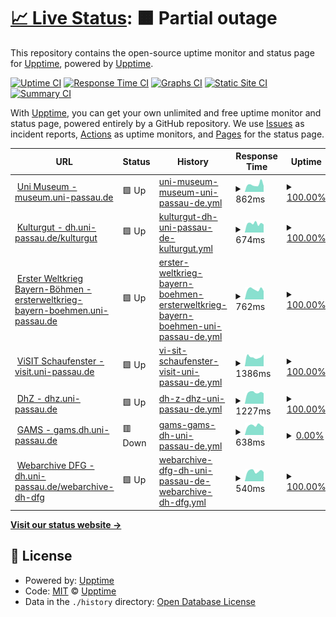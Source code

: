 # [📈 Live Status](https://upptime.github.io/upptime): <!--live status--> **🟧 Partial outage**

This repository contains the open-source uptime monitor and status page for [Upptime](https://upptime.js.org), powered by [Upptime](https://github.com/upptime/upptime).

[![Uptime CI](https://github.com/sepastian/status/workflows/Uptime%20CI/badge.svg)](https://github.com/sepastian/status/actions?query=workflow%3A%22Uptime+CI%22)
[![Response Time CI](https://github.com/sepastian/status/workflows/Response%20Time%20CI/badge.svg)](https://github.com/sepastian/status/actions?query=workflow%3A%22Response+Time+CI%22)
[![Graphs CI](https://github.com/sepastian/status/workflows/Graphs%20CI/badge.svg)](https://github.com/sepastian/status/actions?query=workflow%3A%22Graphs+CI%22)
[![Static Site CI](https://github.com/sepastian/status/workflows/Static%20Site%20CI/badge.svg)](https://github.com/sepastian/status/actions?query=workflow%3A%22Static+Site+CI%22)
[![Summary CI](https://github.com/sepastian/status/workflows/Summary%20CI/badge.svg)](https://github.com/sepastian/status/actions?query=workflow%3A%22Summary+CI%22)

With [Upptime](https://upptime.js.org), you can get your own unlimited and free uptime monitor and status page, powered entirely by a GitHub repository. We use [Issues](https://github.com/upptime/upptime/issues) as incident reports, [Actions](https://github.com/sepastian/status/actions) as uptime monitors, and [Pages](https://upptime.github.io/upptime) for the status page.

<!--start: status pages-->
<!-- This summary is generated by Upptime (https://github.com/upptime/upptime) -->
<!-- Do not edit this manually, your changes will be overwritten -->
<!-- prettier-ignore -->
| URL | Status | History | Response Time | Uptime |
| --- | ------ | ------- | ------------- | ------ |
| <img alt="" src="https://icons.duckduckgo.com/ip3/museum.uni-passau.de.ico" height="13"> [Uni Museum - museum.uni-passau.de](https://museum.uni-passau.de) | 🟩 Up | [uni-museum-museum-uni-passau-de.yml](https://github.com/sepastian/status/commits/HEAD/history/uni-museum-museum-uni-passau-de.yml) | <details><summary><img alt="Response time graph" src="./graphs/uni-museum-museum-uni-passau-de/response-time-week.png" height="20"> 862ms</summary><br><a href="https://sepastian.github.io/status/history/uni-museum-museum-uni-passau-de"><img alt="Response time 994" src="https://img.shields.io/endpoint?url=https%3A%2F%2Fraw.githubusercontent.com%2Fsepastian%2Fstatus%2FHEAD%2Fapi%2Funi-museum-museum-uni-passau-de%2Fresponse-time.json"></a><br><a href="https://sepastian.github.io/status/history/uni-museum-museum-uni-passau-de"><img alt="24-hour response time 522" src="https://img.shields.io/endpoint?url=https%3A%2F%2Fraw.githubusercontent.com%2Fsepastian%2Fstatus%2FHEAD%2Fapi%2Funi-museum-museum-uni-passau-de%2Fresponse-time-day.json"></a><br><a href="https://sepastian.github.io/status/history/uni-museum-museum-uni-passau-de"><img alt="7-day response time 862" src="https://img.shields.io/endpoint?url=https%3A%2F%2Fraw.githubusercontent.com%2Fsepastian%2Fstatus%2FHEAD%2Fapi%2Funi-museum-museum-uni-passau-de%2Fresponse-time-week.json"></a><br><a href="https://sepastian.github.io/status/history/uni-museum-museum-uni-passau-de"><img alt="30-day response time 911" src="https://img.shields.io/endpoint?url=https%3A%2F%2Fraw.githubusercontent.com%2Fsepastian%2Fstatus%2FHEAD%2Fapi%2Funi-museum-museum-uni-passau-de%2Fresponse-time-month.json"></a><br><a href="https://sepastian.github.io/status/history/uni-museum-museum-uni-passau-de"><img alt="1-year response time 1029" src="https://img.shields.io/endpoint?url=https%3A%2F%2Fraw.githubusercontent.com%2Fsepastian%2Fstatus%2FHEAD%2Fapi%2Funi-museum-museum-uni-passau-de%2Fresponse-time-year.json"></a></details> | <details><summary><a href="https://sepastian.github.io/status/history/uni-museum-museum-uni-passau-de">100.00%</a></summary><a href="https://sepastian.github.io/status/history/uni-museum-museum-uni-passau-de"><img alt="All-time uptime 99.87%" src="https://img.shields.io/endpoint?url=https%3A%2F%2Fraw.githubusercontent.com%2Fsepastian%2Fstatus%2FHEAD%2Fapi%2Funi-museum-museum-uni-passau-de%2Fuptime.json"></a><br><a href="https://sepastian.github.io/status/history/uni-museum-museum-uni-passau-de"><img alt="24-hour uptime 100.00%" src="https://img.shields.io/endpoint?url=https%3A%2F%2Fraw.githubusercontent.com%2Fsepastian%2Fstatus%2FHEAD%2Fapi%2Funi-museum-museum-uni-passau-de%2Fuptime-day.json"></a><br><a href="https://sepastian.github.io/status/history/uni-museum-museum-uni-passau-de"><img alt="7-day uptime 100.00%" src="https://img.shields.io/endpoint?url=https%3A%2F%2Fraw.githubusercontent.com%2Fsepastian%2Fstatus%2FHEAD%2Fapi%2Funi-museum-museum-uni-passau-de%2Fuptime-week.json"></a><br><a href="https://sepastian.github.io/status/history/uni-museum-museum-uni-passau-de"><img alt="30-day uptime 100.00%" src="https://img.shields.io/endpoint?url=https%3A%2F%2Fraw.githubusercontent.com%2Fsepastian%2Fstatus%2FHEAD%2Fapi%2Funi-museum-museum-uni-passau-de%2Fuptime-month.json"></a><br><a href="https://sepastian.github.io/status/history/uni-museum-museum-uni-passau-de"><img alt="1-year uptime 99.76%" src="https://img.shields.io/endpoint?url=https%3A%2F%2Fraw.githubusercontent.com%2Fsepastian%2Fstatus%2FHEAD%2Fapi%2Funi-museum-museum-uni-passau-de%2Fuptime-year.json"></a></details>
| <img alt="" src="https://icons.duckduckgo.com/ip3/dh.uni-passau.de.ico" height="13"> [Kulturgut - dh.uni-passau.de/kulturgut](https://dh.uni-passau.de/kulturgut/) | 🟩 Up | [kulturgut-dh-uni-passau-de-kulturgut.yml](https://github.com/sepastian/status/commits/HEAD/history/kulturgut-dh-uni-passau-de-kulturgut.yml) | <details><summary><img alt="Response time graph" src="./graphs/kulturgut-dh-uni-passau-de-kulturgut/response-time-week.png" height="20"> 674ms</summary><br><a href="https://sepastian.github.io/status/history/kulturgut-dh-uni-passau-de-kulturgut"><img alt="Response time 782" src="https://img.shields.io/endpoint?url=https%3A%2F%2Fraw.githubusercontent.com%2Fsepastian%2Fstatus%2FHEAD%2Fapi%2Fkulturgut-dh-uni-passau-de-kulturgut%2Fresponse-time.json"></a><br><a href="https://sepastian.github.io/status/history/kulturgut-dh-uni-passau-de-kulturgut"><img alt="24-hour response time 519" src="https://img.shields.io/endpoint?url=https%3A%2F%2Fraw.githubusercontent.com%2Fsepastian%2Fstatus%2FHEAD%2Fapi%2Fkulturgut-dh-uni-passau-de-kulturgut%2Fresponse-time-day.json"></a><br><a href="https://sepastian.github.io/status/history/kulturgut-dh-uni-passau-de-kulturgut"><img alt="7-day response time 674" src="https://img.shields.io/endpoint?url=https%3A%2F%2Fraw.githubusercontent.com%2Fsepastian%2Fstatus%2FHEAD%2Fapi%2Fkulturgut-dh-uni-passau-de-kulturgut%2Fresponse-time-week.json"></a><br><a href="https://sepastian.github.io/status/history/kulturgut-dh-uni-passau-de-kulturgut"><img alt="30-day response time 680" src="https://img.shields.io/endpoint?url=https%3A%2F%2Fraw.githubusercontent.com%2Fsepastian%2Fstatus%2FHEAD%2Fapi%2Fkulturgut-dh-uni-passau-de-kulturgut%2Fresponse-time-month.json"></a><br><a href="https://sepastian.github.io/status/history/kulturgut-dh-uni-passau-de-kulturgut"><img alt="1-year response time 806" src="https://img.shields.io/endpoint?url=https%3A%2F%2Fraw.githubusercontent.com%2Fsepastian%2Fstatus%2FHEAD%2Fapi%2Fkulturgut-dh-uni-passau-de-kulturgut%2Fresponse-time-year.json"></a></details> | <details><summary><a href="https://sepastian.github.io/status/history/kulturgut-dh-uni-passau-de-kulturgut">100.00%</a></summary><a href="https://sepastian.github.io/status/history/kulturgut-dh-uni-passau-de-kulturgut"><img alt="All-time uptime 98.80%" src="https://img.shields.io/endpoint?url=https%3A%2F%2Fraw.githubusercontent.com%2Fsepastian%2Fstatus%2FHEAD%2Fapi%2Fkulturgut-dh-uni-passau-de-kulturgut%2Fuptime.json"></a><br><a href="https://sepastian.github.io/status/history/kulturgut-dh-uni-passau-de-kulturgut"><img alt="24-hour uptime 100.00%" src="https://img.shields.io/endpoint?url=https%3A%2F%2Fraw.githubusercontent.com%2Fsepastian%2Fstatus%2FHEAD%2Fapi%2Fkulturgut-dh-uni-passau-de-kulturgut%2Fuptime-day.json"></a><br><a href="https://sepastian.github.io/status/history/kulturgut-dh-uni-passau-de-kulturgut"><img alt="7-day uptime 100.00%" src="https://img.shields.io/endpoint?url=https%3A%2F%2Fraw.githubusercontent.com%2Fsepastian%2Fstatus%2FHEAD%2Fapi%2Fkulturgut-dh-uni-passau-de-kulturgut%2Fuptime-week.json"></a><br><a href="https://sepastian.github.io/status/history/kulturgut-dh-uni-passau-de-kulturgut"><img alt="30-day uptime 100.00%" src="https://img.shields.io/endpoint?url=https%3A%2F%2Fraw.githubusercontent.com%2Fsepastian%2Fstatus%2FHEAD%2Fapi%2Fkulturgut-dh-uni-passau-de-kulturgut%2Fuptime-month.json"></a><br><a href="https://sepastian.github.io/status/history/kulturgut-dh-uni-passau-de-kulturgut"><img alt="1-year uptime 97.84%" src="https://img.shields.io/endpoint?url=https%3A%2F%2Fraw.githubusercontent.com%2Fsepastian%2Fstatus%2FHEAD%2Fapi%2Fkulturgut-dh-uni-passau-de-kulturgut%2Fuptime-year.json"></a></details>
| <img alt="" src="https://icons.duckduckgo.com/ip3/ersterweltkrieg-bayern-boehmen.uni-passau.de.ico" height="13"> [Erster Weltkrieg Bayern-Böhmen - ersterweltkrieg-bayern-boehmen.uni-passau.de](https://ersterweltkrieg-bayern-boehmen.uni-passau.de/) | 🟩 Up | [erster-weltkrieg-bayern-boehmen-ersterweltkrieg-bayern-boehmen-uni-passau-de.yml](https://github.com/sepastian/status/commits/HEAD/history/erster-weltkrieg-bayern-boehmen-ersterweltkrieg-bayern-boehmen-uni-passau-de.yml) | <details><summary><img alt="Response time graph" src="./graphs/erster-weltkrieg-bayern-boehmen-ersterweltkrieg-bayern-boehmen-uni-passau-de/response-time-week.png" height="20"> 762ms</summary><br><a href="https://sepastian.github.io/status/history/erster-weltkrieg-bayern-boehmen-ersterweltkrieg-bayern-boehmen-uni-passau-de"><img alt="Response time 881" src="https://img.shields.io/endpoint?url=https%3A%2F%2Fraw.githubusercontent.com%2Fsepastian%2Fstatus%2FHEAD%2Fapi%2Ferster-weltkrieg-bayern-boehmen-ersterweltkrieg-bayern-boehmen-uni-passau-de%2Fresponse-time.json"></a><br><a href="https://sepastian.github.io/status/history/erster-weltkrieg-bayern-boehmen-ersterweltkrieg-bayern-boehmen-uni-passau-de"><img alt="24-hour response time 603" src="https://img.shields.io/endpoint?url=https%3A%2F%2Fraw.githubusercontent.com%2Fsepastian%2Fstatus%2FHEAD%2Fapi%2Ferster-weltkrieg-bayern-boehmen-ersterweltkrieg-bayern-boehmen-uni-passau-de%2Fresponse-time-day.json"></a><br><a href="https://sepastian.github.io/status/history/erster-weltkrieg-bayern-boehmen-ersterweltkrieg-bayern-boehmen-uni-passau-de"><img alt="7-day response time 762" src="https://img.shields.io/endpoint?url=https%3A%2F%2Fraw.githubusercontent.com%2Fsepastian%2Fstatus%2FHEAD%2Fapi%2Ferster-weltkrieg-bayern-boehmen-ersterweltkrieg-bayern-boehmen-uni-passau-de%2Fresponse-time-week.json"></a><br><a href="https://sepastian.github.io/status/history/erster-weltkrieg-bayern-boehmen-ersterweltkrieg-bayern-boehmen-uni-passau-de"><img alt="30-day response time 793" src="https://img.shields.io/endpoint?url=https%3A%2F%2Fraw.githubusercontent.com%2Fsepastian%2Fstatus%2FHEAD%2Fapi%2Ferster-weltkrieg-bayern-boehmen-ersterweltkrieg-bayern-boehmen-uni-passau-de%2Fresponse-time-month.json"></a><br><a href="https://sepastian.github.io/status/history/erster-weltkrieg-bayern-boehmen-ersterweltkrieg-bayern-boehmen-uni-passau-de"><img alt="1-year response time 898" src="https://img.shields.io/endpoint?url=https%3A%2F%2Fraw.githubusercontent.com%2Fsepastian%2Fstatus%2FHEAD%2Fapi%2Ferster-weltkrieg-bayern-boehmen-ersterweltkrieg-bayern-boehmen-uni-passau-de%2Fresponse-time-year.json"></a></details> | <details><summary><a href="https://sepastian.github.io/status/history/erster-weltkrieg-bayern-boehmen-ersterweltkrieg-bayern-boehmen-uni-passau-de">100.00%</a></summary><a href="https://sepastian.github.io/status/history/erster-weltkrieg-bayern-boehmen-ersterweltkrieg-bayern-boehmen-uni-passau-de"><img alt="All-time uptime 100.00%" src="https://img.shields.io/endpoint?url=https%3A%2F%2Fraw.githubusercontent.com%2Fsepastian%2Fstatus%2FHEAD%2Fapi%2Ferster-weltkrieg-bayern-boehmen-ersterweltkrieg-bayern-boehmen-uni-passau-de%2Fuptime.json"></a><br><a href="https://sepastian.github.io/status/history/erster-weltkrieg-bayern-boehmen-ersterweltkrieg-bayern-boehmen-uni-passau-de"><img alt="24-hour uptime 100.00%" src="https://img.shields.io/endpoint?url=https%3A%2F%2Fraw.githubusercontent.com%2Fsepastian%2Fstatus%2FHEAD%2Fapi%2Ferster-weltkrieg-bayern-boehmen-ersterweltkrieg-bayern-boehmen-uni-passau-de%2Fuptime-day.json"></a><br><a href="https://sepastian.github.io/status/history/erster-weltkrieg-bayern-boehmen-ersterweltkrieg-bayern-boehmen-uni-passau-de"><img alt="7-day uptime 100.00%" src="https://img.shields.io/endpoint?url=https%3A%2F%2Fraw.githubusercontent.com%2Fsepastian%2Fstatus%2FHEAD%2Fapi%2Ferster-weltkrieg-bayern-boehmen-ersterweltkrieg-bayern-boehmen-uni-passau-de%2Fuptime-week.json"></a><br><a href="https://sepastian.github.io/status/history/erster-weltkrieg-bayern-boehmen-ersterweltkrieg-bayern-boehmen-uni-passau-de"><img alt="30-day uptime 100.00%" src="https://img.shields.io/endpoint?url=https%3A%2F%2Fraw.githubusercontent.com%2Fsepastian%2Fstatus%2FHEAD%2Fapi%2Ferster-weltkrieg-bayern-boehmen-ersterweltkrieg-bayern-boehmen-uni-passau-de%2Fuptime-month.json"></a><br><a href="https://sepastian.github.io/status/history/erster-weltkrieg-bayern-boehmen-ersterweltkrieg-bayern-boehmen-uni-passau-de"><img alt="1-year uptime 100.00%" src="https://img.shields.io/endpoint?url=https%3A%2F%2Fraw.githubusercontent.com%2Fsepastian%2Fstatus%2FHEAD%2Fapi%2Ferster-weltkrieg-bayern-boehmen-ersterweltkrieg-bayern-boehmen-uni-passau-de%2Fuptime-year.json"></a></details>
| <img alt="" src="https://icons.duckduckgo.com/ip3/visit.uni-passau.de.ico" height="13"> [ViSIT Schaufenster - visit.uni-passau.de](https://visit.uni-passau.de/) | 🟩 Up | [vi-sit-schaufenster-visit-uni-passau-de.yml](https://github.com/sepastian/status/commits/HEAD/history/vi-sit-schaufenster-visit-uni-passau-de.yml) | <details><summary><img alt="Response time graph" src="./graphs/vi-sit-schaufenster-visit-uni-passau-de/response-time-week.png" height="20"> 1386ms</summary><br><a href="https://sepastian.github.io/status/history/vi-sit-schaufenster-visit-uni-passau-de"><img alt="Response time 1388" src="https://img.shields.io/endpoint?url=https%3A%2F%2Fraw.githubusercontent.com%2Fsepastian%2Fstatus%2FHEAD%2Fapi%2Fvi-sit-schaufenster-visit-uni-passau-de%2Fresponse-time.json"></a><br><a href="https://sepastian.github.io/status/history/vi-sit-schaufenster-visit-uni-passau-de"><img alt="24-hour response time 1181" src="https://img.shields.io/endpoint?url=https%3A%2F%2Fraw.githubusercontent.com%2Fsepastian%2Fstatus%2FHEAD%2Fapi%2Fvi-sit-schaufenster-visit-uni-passau-de%2Fresponse-time-day.json"></a><br><a href="https://sepastian.github.io/status/history/vi-sit-schaufenster-visit-uni-passau-de"><img alt="7-day response time 1386" src="https://img.shields.io/endpoint?url=https%3A%2F%2Fraw.githubusercontent.com%2Fsepastian%2Fstatus%2FHEAD%2Fapi%2Fvi-sit-schaufenster-visit-uni-passau-de%2Fresponse-time-week.json"></a><br><a href="https://sepastian.github.io/status/history/vi-sit-schaufenster-visit-uni-passau-de"><img alt="30-day response time 1378" src="https://img.shields.io/endpoint?url=https%3A%2F%2Fraw.githubusercontent.com%2Fsepastian%2Fstatus%2FHEAD%2Fapi%2Fvi-sit-schaufenster-visit-uni-passau-de%2Fresponse-time-month.json"></a><br><a href="https://sepastian.github.io/status/history/vi-sit-schaufenster-visit-uni-passau-de"><img alt="1-year response time 1421" src="https://img.shields.io/endpoint?url=https%3A%2F%2Fraw.githubusercontent.com%2Fsepastian%2Fstatus%2FHEAD%2Fapi%2Fvi-sit-schaufenster-visit-uni-passau-de%2Fresponse-time-year.json"></a></details> | <details><summary><a href="https://sepastian.github.io/status/history/vi-sit-schaufenster-visit-uni-passau-de">100.00%</a></summary><a href="https://sepastian.github.io/status/history/vi-sit-schaufenster-visit-uni-passau-de"><img alt="All-time uptime 97.16%" src="https://img.shields.io/endpoint?url=https%3A%2F%2Fraw.githubusercontent.com%2Fsepastian%2Fstatus%2FHEAD%2Fapi%2Fvi-sit-schaufenster-visit-uni-passau-de%2Fuptime.json"></a><br><a href="https://sepastian.github.io/status/history/vi-sit-schaufenster-visit-uni-passau-de"><img alt="24-hour uptime 100.00%" src="https://img.shields.io/endpoint?url=https%3A%2F%2Fraw.githubusercontent.com%2Fsepastian%2Fstatus%2FHEAD%2Fapi%2Fvi-sit-schaufenster-visit-uni-passau-de%2Fuptime-day.json"></a><br><a href="https://sepastian.github.io/status/history/vi-sit-schaufenster-visit-uni-passau-de"><img alt="7-day uptime 100.00%" src="https://img.shields.io/endpoint?url=https%3A%2F%2Fraw.githubusercontent.com%2Fsepastian%2Fstatus%2FHEAD%2Fapi%2Fvi-sit-schaufenster-visit-uni-passau-de%2Fuptime-week.json"></a><br><a href="https://sepastian.github.io/status/history/vi-sit-schaufenster-visit-uni-passau-de"><img alt="30-day uptime 100.00%" src="https://img.shields.io/endpoint?url=https%3A%2F%2Fraw.githubusercontent.com%2Fsepastian%2Fstatus%2FHEAD%2Fapi%2Fvi-sit-schaufenster-visit-uni-passau-de%2Fuptime-month.json"></a><br><a href="https://sepastian.github.io/status/history/vi-sit-schaufenster-visit-uni-passau-de"><img alt="1-year uptime 96.64%" src="https://img.shields.io/endpoint?url=https%3A%2F%2Fraw.githubusercontent.com%2Fsepastian%2Fstatus%2FHEAD%2Fapi%2Fvi-sit-schaufenster-visit-uni-passau-de%2Fuptime-year.json"></a></details>
| <img alt="" src="https://icons.duckduckgo.com/ip3/dhz.uni-passau.de.ico" height="13"> [DhZ - dhz.uni-passau.de](https://dhz.uni-passau.de/) | 🟩 Up | [dh-z-dhz-uni-passau-de.yml](https://github.com/sepastian/status/commits/HEAD/history/dh-z-dhz-uni-passau-de.yml) | <details><summary><img alt="Response time graph" src="./graphs/dh-z-dhz-uni-passau-de/response-time-week.png" height="20"> 1227ms</summary><br><a href="https://sepastian.github.io/status/history/dh-z-dhz-uni-passau-de"><img alt="Response time 1376" src="https://img.shields.io/endpoint?url=https%3A%2F%2Fraw.githubusercontent.com%2Fsepastian%2Fstatus%2FHEAD%2Fapi%2Fdh-z-dhz-uni-passau-de%2Fresponse-time.json"></a><br><a href="https://sepastian.github.io/status/history/dh-z-dhz-uni-passau-de"><img alt="24-hour response time 1053" src="https://img.shields.io/endpoint?url=https%3A%2F%2Fraw.githubusercontent.com%2Fsepastian%2Fstatus%2FHEAD%2Fapi%2Fdh-z-dhz-uni-passau-de%2Fresponse-time-day.json"></a><br><a href="https://sepastian.github.io/status/history/dh-z-dhz-uni-passau-de"><img alt="7-day response time 1227" src="https://img.shields.io/endpoint?url=https%3A%2F%2Fraw.githubusercontent.com%2Fsepastian%2Fstatus%2FHEAD%2Fapi%2Fdh-z-dhz-uni-passau-de%2Fresponse-time-week.json"></a><br><a href="https://sepastian.github.io/status/history/dh-z-dhz-uni-passau-de"><img alt="30-day response time 1302" src="https://img.shields.io/endpoint?url=https%3A%2F%2Fraw.githubusercontent.com%2Fsepastian%2Fstatus%2FHEAD%2Fapi%2Fdh-z-dhz-uni-passau-de%2Fresponse-time-month.json"></a><br><a href="https://sepastian.github.io/status/history/dh-z-dhz-uni-passau-de"><img alt="1-year response time 1392" src="https://img.shields.io/endpoint?url=https%3A%2F%2Fraw.githubusercontent.com%2Fsepastian%2Fstatus%2FHEAD%2Fapi%2Fdh-z-dhz-uni-passau-de%2Fresponse-time-year.json"></a></details> | <details><summary><a href="https://sepastian.github.io/status/history/dh-z-dhz-uni-passau-de">100.00%</a></summary><a href="https://sepastian.github.io/status/history/dh-z-dhz-uni-passau-de"><img alt="All-time uptime 99.63%" src="https://img.shields.io/endpoint?url=https%3A%2F%2Fraw.githubusercontent.com%2Fsepastian%2Fstatus%2FHEAD%2Fapi%2Fdh-z-dhz-uni-passau-de%2Fuptime.json"></a><br><a href="https://sepastian.github.io/status/history/dh-z-dhz-uni-passau-de"><img alt="24-hour uptime 100.00%" src="https://img.shields.io/endpoint?url=https%3A%2F%2Fraw.githubusercontent.com%2Fsepastian%2Fstatus%2FHEAD%2Fapi%2Fdh-z-dhz-uni-passau-de%2Fuptime-day.json"></a><br><a href="https://sepastian.github.io/status/history/dh-z-dhz-uni-passau-de"><img alt="7-day uptime 100.00%" src="https://img.shields.io/endpoint?url=https%3A%2F%2Fraw.githubusercontent.com%2Fsepastian%2Fstatus%2FHEAD%2Fapi%2Fdh-z-dhz-uni-passau-de%2Fuptime-week.json"></a><br><a href="https://sepastian.github.io/status/history/dh-z-dhz-uni-passau-de"><img alt="30-day uptime 100.00%" src="https://img.shields.io/endpoint?url=https%3A%2F%2Fraw.githubusercontent.com%2Fsepastian%2Fstatus%2FHEAD%2Fapi%2Fdh-z-dhz-uni-passau-de%2Fuptime-month.json"></a><br><a href="https://sepastian.github.io/status/history/dh-z-dhz-uni-passau-de"><img alt="1-year uptime 99.32%" src="https://img.shields.io/endpoint?url=https%3A%2F%2Fraw.githubusercontent.com%2Fsepastian%2Fstatus%2FHEAD%2Fapi%2Fdh-z-dhz-uni-passau-de%2Fuptime-year.json"></a></details>
| <img alt="" src="https://icons.duckduckgo.com/ip3/gams.dh.uni-passau.de.ico" height="13"> [GAMS - gams.dh.uni-passau.de](https://gams.dh.uni-passau.de/) | 🟥 Down | [gams-gams-dh-uni-passau-de.yml](https://github.com/sepastian/status/commits/HEAD/history/gams-gams-dh-uni-passau-de.yml) | <details><summary><img alt="Response time graph" src="./graphs/gams-gams-dh-uni-passau-de/response-time-week.png" height="20"> 638ms</summary><br><a href="https://sepastian.github.io/status/history/gams-gams-dh-uni-passau-de"><img alt="Response time 699" src="https://img.shields.io/endpoint?url=https%3A%2F%2Fraw.githubusercontent.com%2Fsepastian%2Fstatus%2FHEAD%2Fapi%2Fgams-gams-dh-uni-passau-de%2Fresponse-time.json"></a><br><a href="https://sepastian.github.io/status/history/gams-gams-dh-uni-passau-de"><img alt="24-hour response time 810" src="https://img.shields.io/endpoint?url=https%3A%2F%2Fraw.githubusercontent.com%2Fsepastian%2Fstatus%2FHEAD%2Fapi%2Fgams-gams-dh-uni-passau-de%2Fresponse-time-day.json"></a><br><a href="https://sepastian.github.io/status/history/gams-gams-dh-uni-passau-de"><img alt="7-day response time 638" src="https://img.shields.io/endpoint?url=https%3A%2F%2Fraw.githubusercontent.com%2Fsepastian%2Fstatus%2FHEAD%2Fapi%2Fgams-gams-dh-uni-passau-de%2Fresponse-time-week.json"></a><br><a href="https://sepastian.github.io/status/history/gams-gams-dh-uni-passau-de"><img alt="30-day response time 638" src="https://img.shields.io/endpoint?url=https%3A%2F%2Fraw.githubusercontent.com%2Fsepastian%2Fstatus%2FHEAD%2Fapi%2Fgams-gams-dh-uni-passau-de%2Fresponse-time-month.json"></a><br><a href="https://sepastian.github.io/status/history/gams-gams-dh-uni-passau-de"><img alt="1-year response time 716" src="https://img.shields.io/endpoint?url=https%3A%2F%2Fraw.githubusercontent.com%2Fsepastian%2Fstatus%2FHEAD%2Fapi%2Fgams-gams-dh-uni-passau-de%2Fresponse-time-year.json"></a></details> | <details><summary><a href="https://sepastian.github.io/status/history/gams-gams-dh-uni-passau-de">0.00%</a></summary><a href="https://sepastian.github.io/status/history/gams-gams-dh-uni-passau-de"><img alt="All-time uptime 86.22%" src="https://img.shields.io/endpoint?url=https%3A%2F%2Fraw.githubusercontent.com%2Fsepastian%2Fstatus%2FHEAD%2Fapi%2Fgams-gams-dh-uni-passau-de%2Fuptime.json"></a><br><a href="https://sepastian.github.io/status/history/gams-gams-dh-uni-passau-de"><img alt="24-hour uptime 0.00%" src="https://img.shields.io/endpoint?url=https%3A%2F%2Fraw.githubusercontent.com%2Fsepastian%2Fstatus%2FHEAD%2Fapi%2Fgams-gams-dh-uni-passau-de%2Fuptime-day.json"></a><br><a href="https://sepastian.github.io/status/history/gams-gams-dh-uni-passau-de"><img alt="7-day uptime 0.00%" src="https://img.shields.io/endpoint?url=https%3A%2F%2Fraw.githubusercontent.com%2Fsepastian%2Fstatus%2FHEAD%2Fapi%2Fgams-gams-dh-uni-passau-de%2Fuptime-week.json"></a><br><a href="https://sepastian.github.io/status/history/gams-gams-dh-uni-passau-de"><img alt="30-day uptime 0.00%" src="https://img.shields.io/endpoint?url=https%3A%2F%2Fraw.githubusercontent.com%2Fsepastian%2Fstatus%2FHEAD%2Fapi%2Fgams-gams-dh-uni-passau-de%2Fuptime-month.json"></a><br><a href="https://sepastian.github.io/status/history/gams-gams-dh-uni-passau-de"><img alt="1-year uptime 84.67%" src="https://img.shields.io/endpoint?url=https%3A%2F%2Fraw.githubusercontent.com%2Fsepastian%2Fstatus%2FHEAD%2Fapi%2Fgams-gams-dh-uni-passau-de%2Fuptime-year.json"></a></details>
| <img alt="" src="https://icons.duckduckgo.com/ip3/dh.uni-passau.de.ico" height="13"> [Webarchive DFG - dh.uni-passau.de/webarchive-dh-dfg](https://dh.uni-passau.de/webarchive-dh-dfg/) | 🟩 Up | [webarchive-dfg-dh-uni-passau-de-webarchive-dh-dfg.yml](https://github.com/sepastian/status/commits/HEAD/history/webarchive-dfg-dh-uni-passau-de-webarchive-dh-dfg.yml) | <details><summary><img alt="Response time graph" src="./graphs/webarchive-dfg-dh-uni-passau-de-webarchive-dh-dfg/response-time-week.png" height="20"> 540ms</summary><br><a href="https://sepastian.github.io/status/history/webarchive-dfg-dh-uni-passau-de-webarchive-dh-dfg"><img alt="Response time 528" src="https://img.shields.io/endpoint?url=https%3A%2F%2Fraw.githubusercontent.com%2Fsepastian%2Fstatus%2FHEAD%2Fapi%2Fwebarchive-dfg-dh-uni-passau-de-webarchive-dh-dfg%2Fresponse-time.json"></a><br><a href="https://sepastian.github.io/status/history/webarchive-dfg-dh-uni-passau-de-webarchive-dh-dfg"><img alt="24-hour response time 423" src="https://img.shields.io/endpoint?url=https%3A%2F%2Fraw.githubusercontent.com%2Fsepastian%2Fstatus%2FHEAD%2Fapi%2Fwebarchive-dfg-dh-uni-passau-de-webarchive-dh-dfg%2Fresponse-time-day.json"></a><br><a href="https://sepastian.github.io/status/history/webarchive-dfg-dh-uni-passau-de-webarchive-dh-dfg"><img alt="7-day response time 540" src="https://img.shields.io/endpoint?url=https%3A%2F%2Fraw.githubusercontent.com%2Fsepastian%2Fstatus%2FHEAD%2Fapi%2Fwebarchive-dfg-dh-uni-passau-de-webarchive-dh-dfg%2Fresponse-time-week.json"></a><br><a href="https://sepastian.github.io/status/history/webarchive-dfg-dh-uni-passau-de-webarchive-dh-dfg"><img alt="30-day response time 532" src="https://img.shields.io/endpoint?url=https%3A%2F%2Fraw.githubusercontent.com%2Fsepastian%2Fstatus%2FHEAD%2Fapi%2Fwebarchive-dfg-dh-uni-passau-de-webarchive-dh-dfg%2Fresponse-time-month.json"></a><br><a href="https://sepastian.github.io/status/history/webarchive-dfg-dh-uni-passau-de-webarchive-dh-dfg"><img alt="1-year response time 533" src="https://img.shields.io/endpoint?url=https%3A%2F%2Fraw.githubusercontent.com%2Fsepastian%2Fstatus%2FHEAD%2Fapi%2Fwebarchive-dfg-dh-uni-passau-de-webarchive-dh-dfg%2Fresponse-time-year.json"></a></details> | <details><summary><a href="https://sepastian.github.io/status/history/webarchive-dfg-dh-uni-passau-de-webarchive-dh-dfg">100.00%</a></summary><a href="https://sepastian.github.io/status/history/webarchive-dfg-dh-uni-passau-de-webarchive-dh-dfg"><img alt="All-time uptime 94.61%" src="https://img.shields.io/endpoint?url=https%3A%2F%2Fraw.githubusercontent.com%2Fsepastian%2Fstatus%2FHEAD%2Fapi%2Fwebarchive-dfg-dh-uni-passau-de-webarchive-dh-dfg%2Fuptime.json"></a><br><a href="https://sepastian.github.io/status/history/webarchive-dfg-dh-uni-passau-de-webarchive-dh-dfg"><img alt="24-hour uptime 100.00%" src="https://img.shields.io/endpoint?url=https%3A%2F%2Fraw.githubusercontent.com%2Fsepastian%2Fstatus%2FHEAD%2Fapi%2Fwebarchive-dfg-dh-uni-passau-de-webarchive-dh-dfg%2Fuptime-day.json"></a><br><a href="https://sepastian.github.io/status/history/webarchive-dfg-dh-uni-passau-de-webarchive-dh-dfg"><img alt="7-day uptime 100.00%" src="https://img.shields.io/endpoint?url=https%3A%2F%2Fraw.githubusercontent.com%2Fsepastian%2Fstatus%2FHEAD%2Fapi%2Fwebarchive-dfg-dh-uni-passau-de-webarchive-dh-dfg%2Fuptime-week.json"></a><br><a href="https://sepastian.github.io/status/history/webarchive-dfg-dh-uni-passau-de-webarchive-dh-dfg"><img alt="30-day uptime 100.00%" src="https://img.shields.io/endpoint?url=https%3A%2F%2Fraw.githubusercontent.com%2Fsepastian%2Fstatus%2FHEAD%2Fapi%2Fwebarchive-dfg-dh-uni-passau-de-webarchive-dh-dfg%2Fuptime-month.json"></a><br><a href="https://sepastian.github.io/status/history/webarchive-dfg-dh-uni-passau-de-webarchive-dh-dfg"><img alt="1-year uptime 97.61%" src="https://img.shields.io/endpoint?url=https%3A%2F%2Fraw.githubusercontent.com%2Fsepastian%2Fstatus%2FHEAD%2Fapi%2Fwebarchive-dfg-dh-uni-passau-de-webarchive-dh-dfg%2Fuptime-year.json"></a></details>

<!--end: status pages-->

[**Visit our status website →**](https://upptime.github.io/upptime)

## 📄 License

- Powered by: [Upptime](https://github.com/upptime/upptime)
- Code: [MIT](./LICENSE) © [Upptime](https://upptime.js.org)
- Data in the `./history` directory: [Open Database License](https://opendatacommons.org/licenses/odbl/1-0/)
